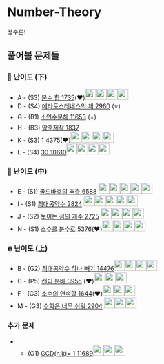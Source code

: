 # Number-Theory
정수론!

## 풀어볼 문제들

### :watermelon: 난이도 (下)

+ A - (S3) [분수 합 1735](https://www.acmicpc.net/problem/1735)(:heart:)[<img src = "https://github.com/Frog-Slayer.png" width="25" height="25">](./Code/1735/1735_P.cpp)[<img src = "https://github.com/Haaarimmm.png" width="25" height="25">](./Code/1735/1735_K.py)[<img src = "https://github.com/wocjs.png" width="25" height="25">](./Code/1735/1735_H.py)[<img src = "https://github.com/sulogc.png" width="25" height="25">](./Code/1735/1735_L.py)
+ D - (S4) [에라토스테네스의 체 2960](https://www.acmicpc.net/problem/2960) (:star:)
+ G - (B1) [소인수분해 11653](https://www.acmicpc.net/problem/11653) (:star:)
+ H - (B3) [암호제작 1837](https://www.acmicpc.net/problem/1837) 
+ K - (S3) [1 4375](https://www.acmicpc.net/problem/4375)(:heart:)[<img src = "https://github.com/Haaarimmm.png" width="25" height="25">](./Code/4375/4375_K.py)[<img src = "https://github.com/sulogc.png" width="25" height="25">](./Code/4375/4375_L.py)[<img src = "https://github.com/suchshin.png" width="25" height="25">](./Code/4375/4375_S.py)[<img src = "https://github.com/wocjs.png" width="25" height="25">](./Code/4375/4375_H.py)
+ L - (S4) [30 10610](https://www.acmicpc.net/problem/10610)[<img src = "https://github.com/suchshin.png" width="25" height="25">](./Code/10610/10610_S.py)[<img src = "https://github.com/Haaarimmm.png" width="25" height="25">](./Code/10610/10610_K.py)[<img src = "https://github.com/wocjs.png" width="25" height="25">](./Code/10610/10610_H.py)[<img src = "https://github.com/Frog-Slayer.png" width="25" height="25">](./Code/10610/10610_P.cpp)


### :evergreen_tree: 난이도 (中)

+ E - (S1) [골드바흐의 추측 6588](https://www.acmicpc.net/problem/6588) [<img src = "https://github.com/Frog-Slayer.png" width="25" height="25">](./Code/6588/6588_P.cpp)[<img src = "https://github.com/wocjs.png" width="25" height="25">](./Code/6588/6588_H.py)[<img src = "https://github.com/sulogc.png" width="25" height="25">](./Code/6588/6588_L.py)[<img src = "https://github.com/Haaarimmm.png" width="25" height="25">](./Code/6588/6588_K.py)[<img src = "https://github.com/suchshin.png" width="25" height="25">](./Code/6588/6588_S.py)
+ I - (S1) [최대공약수 2824](https://www.acmicpc.net/problem/2824) [<img src = "https://github.com/Frog-Slayer.png" width="25" height="25">](./Code/2824/2824_P.cpp)[<img src = "https://github.com/Haaarimmm.png" width="25" height="25">](./Code/2824/2824_K.py)[<img src = "https://github.com/sulogc.png" width="25" height="25">](./Code/2824/2824_L.py)[<img src = "https://github.com/wocjs.png" width="25" height="25">](./Code/2824/2824_H.py)[<img src = "https://github.com/suchshin.png" width="25" height="25">](./Code/2824/2824_S.py)
+ J - (S2) [보이는 점의 개수 2725](https://www.acmicpc.net/problem/2725) [<img src = "https://github.com/sulogc.png" width="25" height="25">](./Code/2725/2725_L.py)[<img src = "https://github.com/wocjs.png" width="25" height="25">](./Code/2725/2725_H.py)[<img src = "https://github.com/Haaarimmm.png" width="25" height="25">](./Code/2725/2725_K.py)[<img src = "https://github.com/Frog-Slayer.png" width="25" height="25">](./Code/2725/2725_P.cpp)
+ N - (S1) [소수를 분수로 5376](https://www.acmicpc.net/problem/5376)(:heart:)[<img src = "https://github.com/Frog-Slayer.png" width="25" height="25">](./Code/5376/5376_P.cpp)[<img src = "https://github.com/Haaarimmm.png" width="25" height="25">](./Code/5376/5376_K.py)[<img src = "https://github.com/sulogc.png" width="25" height="25">](./Code/5376/5376_L.py)[<img src = "https://github.com/wocjs.png" width="25" height="25">](./Code/5376/5376_H.py)

### :fire: 난이도 (上)

+ B - (G2) [최대공약수 하나 빼기 14476](https://www.acmicpc.net/problem/14476)[<img src = "https://github.com/Frog-Slayer.png" width="25" height="25">](./Code/14476/14476_P.cpp)[<img src = "https://github.com/sulogc.png" width="25" height="25">](./Code/14476/14476_L.py)[<img src = "https://github.com/Haaarimmm.png" width="25" height="25">](./Code/14476/14476_K.py)[<img src = "https://github.com/wocjs.png" width="25" height="25">](./Code/14476/14476_H.py)
+ C - (P5) [캔디 분배 3955](https://www.acmicpc.net/problem/3955) (:heart:)[<img src = "https://github.com/Frog-Slayer.png" width="25" height="25">](./Code/3955/3955_P.cpp)[<img src = "https://github.com/sulogc.png" width="25" height="25">](./Code/3955/3955_L.py)[<img src = "https://github.com/Haaarimmm.png" width="25" height="25">](./Code/3955/3955_K.py)
+ F - (G3) [소수의 연속합 1644](https://www.acmicpc.net/problem/1644)(:heart:)[<img src = "https://github.com/Frog-Slayer.png" width="25" height="25">](./Code/1644/1644_P.cpp)[<img src = "https://github.com/Haaarimmm.png" width="25" height="25">](./Code/1644/1644_K.py)[<img src = "https://github.com/sulogc.png" width="25" height="25">](./Code/1644/1644_L.py)
+ M - (G3) [수학은 너무 쉬워 2904](https://www.acmicpc.net/problem/2904) [<img src = "https://github.com/Frog-Slayer.png" width="25" height="25">](./Code/2904/2904_P.cpp)[<img src = "https://github.com/sulogc.png" width="25" height="25">](./Code/2904/2904_L.py)[<img src = "https://github.com/Haaarimmm.png" width="25" height="25">](./Code/2904/2904_K.py)

### 추가 문제
+ - (G1) [GCD(n,k)= 1 11689](https://www.acmicpc.net/problem/11689)[<img src = "https://github.com/Haaarimmm.png" width="25" height="25">](./Code/11689/11689_K.py)[<img src = "https://github.com/Frog-Slayer.png" width="25" height="25">](./Code/11689/11689_P.cpp)[<img src = "https://github.com/wocjs.png" width="25" height="25">](./Code/11689/11689_H.py)
